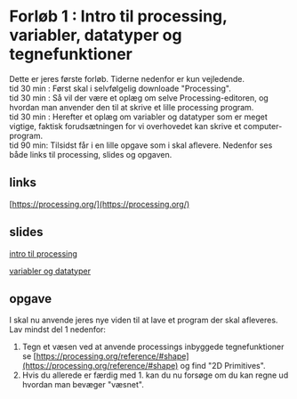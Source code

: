 # Forløb 1 : Intro til processing, variabler, datatyper og tegnefunktioner

Dette er jeres første forløb. Tiderne nedenfor er kun vejledende.     
tid 30 min : Først skal i selvfølgelig downloade "Processing".  
tid 30 min : Så vil der være et oplæg om selve Processing-editoren, og hvordan man anvender den til at skrive et lille processing program.    
tid 30 min : Herefter et oplæg om variabler og datatyper som er meget vigtige, faktisk forudsætningen for vi overhovedet kan skrive et computer-program.    
tid 90 min: Tilsidst får i en lille opgave som i skal aflevere. Nedenfor ses både links til processing, slides og opgaven.

## links

[https://processing.org/](https://processing.org/)

## slides

[intro til processing](processing_intro/ProcessingIntroREADME.md)

[variabler og datatyper](variablerOgDatatyper/variablerOgDatatyperREADME.md)

## opgave

I skal nu anvende jeres nye viden til at lave et program der skal afleveres. Lav mindst del 1 nedenfor:

1. Tegn et væsen ved at anvende processings inbyggede tegnefunktioner se [https://processing.org/reference/#shape](https://processing.org/reference/#shape) og find "2D Primitives".
2. Hvis du allerede er færdig med 1. kan du nu forsøge om du kan regne ud hvordan man bevæger "væsnet".
